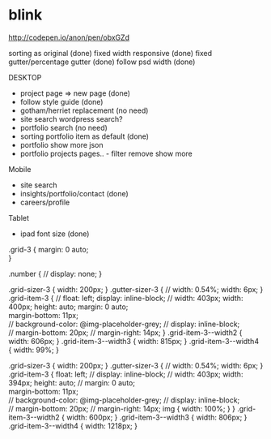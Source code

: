 # blink
http://codepen.io/anon/pen/obxGZd

sorting as original (done)
fixed width responsive (done)
fixed gutter/percentage gutter (done)
follow psd width (done)

DESKTOP
- project page => new page (done)
- follow style guide (done)
- gotham/herriet replacement (no need)
- site search wordpress search?
- portfolio search (no need)
- sorting portfolio item as default (done)
- portfolio show more json
- portfolio projects pages.. - filter remove show more

Mobile
- site search
- insights/portfolio/contact (done)
- careers/profile

Tablet
- ipad font size (done)

.grid-3 {
	margin: 0 auto;			
}

.number {
	// display: none;
}

.grid-sizer-3 {
	width: 200px;
}
.gutter-sizer-3 {
	// width: 0.54%;
	width: 6px;
}
.grid-item-3 { 
	// float: left;
	display: inline-block;
	// width: 403px;
	width: 400px;
	height: auto;
	margin: 0 auto;				
	margin-bottom: 11px;				
	// background-color: @img-placeholder-grey;
	// display: inline-block;				
	// margin-bottom: 20px;
	// margin-right: 14px;
}
.grid-item-3--width2 { 
	width: 606px; 
}
.grid-item-3--width3 { 
	width: 815px; 
}
.grid-item-3--width4 { 
	width: 99%;
}


.grid-sizer-3 {
	width: 200px;
}
.gutter-sizer-3 {
	// width: 0.54%;
	width: 6px;
}
.grid-item-3 { 
	float: left;
	// display: inline-block;
	// width: 403px;
	width: 394px;
	height: auto;
	// margin: 0 auto;				
	margin-bottom: 11px;				
	// background-color: @img-placeholder-grey;
	// display: inline-block;				
	// margin-bottom: 20px;
	// margin-right: 14px;
	img {
		width: 100%;
	}
}
.grid-item-3--width2 { 
	width: 600px; 
}
.grid-item-3--width3 { 
	width: 806px; 
}
.grid-item-3--width4 { 
	width: 1218px;
}